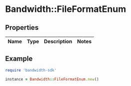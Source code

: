 # Bandwidth::FileFormatEnum

## Properties

| Name | Type | Description | Notes |
| ---- | ---- | ----------- | ----- |

## Example

```ruby
require 'bandwidth-sdk'

instance = Bandwidth::FileFormatEnum.new()
```

